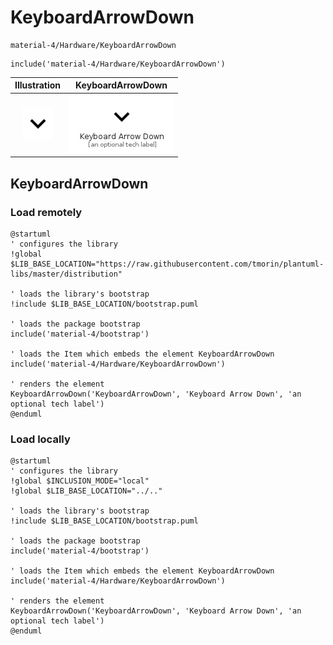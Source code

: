 # KeyboardArrowDown


```text
material-4/Hardware/KeyboardArrowDown
```

```text
include('material-4/Hardware/KeyboardArrowDown')
```



| Illustration | KeyboardArrowDown |
| :---: | :---: |
| ![illustration for Illustration](../../material-4/Hardware/KeyboardArrowDown.png) | ![illustration for KeyboardArrowDown](../../material-4/Hardware/KeyboardArrowDown.Local.png) |




## KeyboardArrowDown

### Load remotely
```plantuml
@startuml
' configures the library
!global $LIB_BASE_LOCATION="https://raw.githubusercontent.com/tmorin/plantuml-libs/master/distribution"

' loads the library's bootstrap
!include $LIB_BASE_LOCATION/bootstrap.puml

' loads the package bootstrap
include('material-4/bootstrap')

' loads the Item which embeds the element KeyboardArrowDown
include('material-4/Hardware/KeyboardArrowDown')

' renders the element
KeyboardArrowDown('KeyboardArrowDown', 'Keyboard Arrow Down', 'an optional tech label')
@enduml
```

### Load locally
```plantuml
@startuml
' configures the library
!global $INCLUSION_MODE="local"
!global $LIB_BASE_LOCATION="../.."

' loads the library's bootstrap
!include $LIB_BASE_LOCATION/bootstrap.puml

' loads the package bootstrap
include('material-4/bootstrap')

' loads the Item which embeds the element KeyboardArrowDown
include('material-4/Hardware/KeyboardArrowDown')

' renders the element
KeyboardArrowDown('KeyboardArrowDown', 'Keyboard Arrow Down', 'an optional tech label')
@enduml
```

